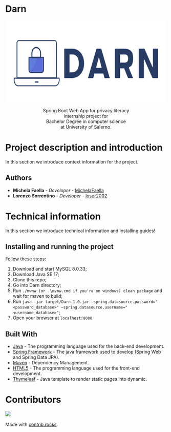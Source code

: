 # Darn

<p align = "center">
  <img src = "\src\main\resources\img\Logo.png" width="700" height="256" alt="Logo">
</p>

<p align = "center">
  Spring Boot Web App for privacy literacy
  <br>
  internship project for
  <br>
  Bachelor Degree in computer science 
  <br>
  at University of Salerno.
</p>

# Project description and introduction

In this section we introduce context information for the project.

## Authors

* **Michela Faella** - *Developer* - [MichelaFaella](https://github.com/MichelaFaella)
* **Lorenzo Sorrentino** - *Developer* - [losor2002](https://github.com/losor2002)

# Technical information

In this section we introduce technical information and installing guides!

## Installing and running the project

Follow these steps:

1. Download and start MySQL 8.0.33;
2. Download Java SE 17;
3. Clone this repo;
4. Go into Darn directory;
5. Run `./mwnw (or .\mvnw.cmd if you're on windows) clean package` and wait for maven to build;
6. Run `java -jar target/Darn-1.0.jar –spring.datasource.password="<password_database>"
   –spring.datasource.username="<username_database>"`;
7. Open your browser at `localhost:8080`.

## Built With

* [Java](https://jdk.java.net/17/) - The programming language used for the back-end development.
* [Spring Framework](https://spring.io/) - The java framework used to develop (Spring Web and Spring Data JPA).
* [Maven](https://maven.apache.org/) - Dependency Management.
* [HTML5](https://www.w3schools.com/html/default.asp) - The programming language used for the front-end development.
* [Thymeleaf](https://www.thymeleaf.org/) - Java template to render static pages into dynamic.

# Contributors

<a href="https://github.com/MichelaFaella/Darn/graphs/contributors">
  <img src="https://contrib.rocks/image?repo=MichelaFaella/Darn" />
</a>

Made with [contrib.rocks](https://contrib.rocks).

